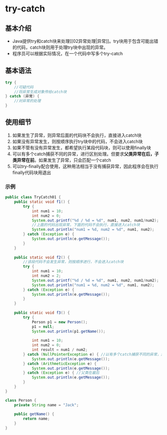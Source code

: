 # try-catch

## 基本介绍

-   Java提供try和catch块来处理[[02异常处理|异常]]。try块用于包含可能出错的代码，catch块则用于处理try块中出现的异常。
-   程序员可以根据实际情况，在一个代码中写多个try-catch

## 基本语法

```Java
try {
    //可疑代码
    //将异常生成对象传给catch块
} catch (异常) {
    //对异常的处理
}
```

## 使用细节

1.   如果发生了异常，则异常后面的代码块不会执行，直接进入catch块
2.   如果没有异常发生，则按顺序执行try块中的代码，不会进入catch块
3.   如果不管有没有异常发生，都希望执行某段代码块，则可以使用finally块
4.   可以有多个catch捕获不同的异常，进行区别处理。但要求**父类异常在后，子类异常在前**。如果发生了异常，只会匹配一个catch
5.   可以try-finally配合使用，这种用法相当于没有捕获异常，因此程序会在执行finally代码块用退出

### 示例

```Java
public class TryCatch01 {
    public static void f1() {
       	try {
            int num1 = 10;
            int num2 = 0;
            System.out.printf("%d / %d = %d", num1, num2, num1/num2); 
            //上面的代码出现异常，下面的代码不会执行，直接进入catch块
            System.out.println("num1 = %d, num2 = %d", num1, num2); 
        } catch (Exception e) {
            System.out.println(e.getMessage());
        }
    }
    
    public static void f2() {
        //该段代码不会发生异常，则按顺序进行，不会进入catch块
        try {
            int num1 = 10;
            int num2 = 2;
            System.out.printf("%d / %d = %d", num1, num2, num1/num2); 
            System.out.println("num1 = %d, num2 = %d", num1, num2); 
        } catch (Exception e) {
            System.out.println(e.getMessage());
        }
    }
    
    public static void f3() {
        try {
            Person p1 = new Person();
            p1 = null;
            System.out.println(p1.getName());
            
            int num1 = 10;
            int num2 = 0;
            int result = num1 / num2;
        } catch (NullPointerException e) { //以有多个catch捕获不同的异常，进行区别处理
            System.out.println(e.getMessage());
        } catch (ArithmeticException e) {
            System.out.println(e.getMessage());
        } catch (Exception e) { //父类在最后
            System.out.println(e.getMessage());
        }
    }
}

class Person {
    private String name = "Jack";
    
    public getName() {
        return name;
    }
}
```

